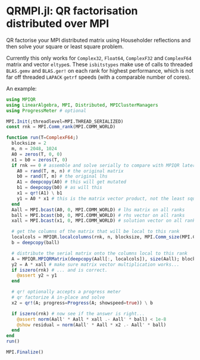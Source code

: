 # QRMPI.jl: QR factorisation distributed over MPI

QR factorise your MPI distributed matrix using Householder reflections and then solve your square or least square problem.

Currently this only works for `Complex32`, `Float64`, `ComplexF32` and `ComplexF64` matrix and vector `eltype`s.
These `isbitstypes` make use of calls to threaded `BLAS.gemv` and `BLAS.ger!` on each rank for highest performance, which is not far off threaded `LAPACK` `getrf` speeds (with a comparable number of cores).

An example:

```julia
using MPIQR
using LinearAlgebra, MPI, Distributed, MPIClusterManagers
using ProgressMeter # optional

MPI.Init(;threadlevel=MPI.THREAD_SERIALIZED)
const rnk = MPI.Comm_rank(MPI.COMM_WORLD)

function run(T=ComplexF64;)
  blocksize = 2
  m, n = 2048, 1024
  A0 = zeros(T, 0, 0)
  x1 = b0 = zeros(T, 0)
  if rnk == 0 # assemble and solve serially to compare with MPIQR later
    A0 = rand(T, m, n) # the original matrix
    b0 = rand(T, m) # the original lhs
    A1 = deepcopy(A0) # this will get mutated
    b1 = deepcopy(b0) # as will this
    x1 = qr!(A1) \ b1
    y1 = A0 * x1 # this is the matrix vector product, not the least squares solution
  end
  Aall = MPI.bcast(A0, 0, MPI.COMM_WORLD) # lhs matrix on all ranks
  ball = MPI.bcast(b0, 0, MPI.COMM_WORLD) # rhs vector on all ranks
  xall = MPI.bcast(x1, 0, MPI.COMM_WORLD) # solution vector on all ranks

  # get the columns of the matrix that will be local to this rank
  localcols = MPIQR.localcolumns(rnk, n, blocksize, MPI.Comm_size(MPI.COMM_WORLD))
  b = deepcopy(ball)

  # distribute the serial matrix onto the columns local to this rank
  A = MPIQR.MPIQRMatrix(deepcopy(Aall[:, localcols]), size(Aall); blocksize=blocksize)
  y2 = A * xall # make sure matrix vector multiplication works...
  if iszero(rnk) # ... and is correct.
    @assert y2 ≈ y1
  end

  # qr! optionally accepts a progress meter
  # qr factorize A in-place and solve
  x2 = qr!(A; progress=Progress(A; showspeed=true)) \ b

  if iszero(rnk) # now see if the answer is right...
    @assert norm(Aall' * Aall * xall .- Aall' * ball) < 1e-8
    @show residual = norm(Aall' * Aall * x2 .- Aall' * ball)
  end
end
run()

MPI.Finalize()

```
